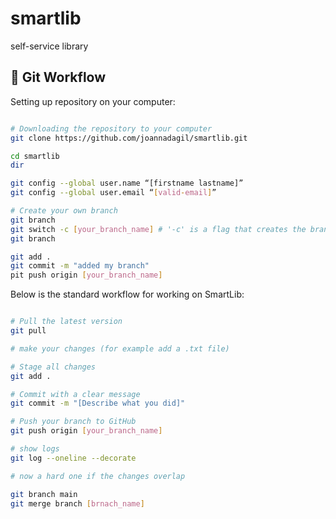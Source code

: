# smartlib

self-service library

## 🌿 Git Workflow

Setting up repository on your computer:

```bash

# Downloading the repository to your computer
git clone https://github.com/joannadagil/smartlib.git

cd smartlib
dir

git config --global user.name “[firstname lastname]”
git config --global user.email “[valid-email]”

# Create your own branch
git branch
git switch -c [your_branch_name] # '-c' is a flag that creates the branch, if you want to switch to an already existing branch skip it
git branch

git add .
git commit -m "added my branch"
pit push origin [your_branch_name]

```

Below is the standard workflow for working on SmartLib:

```bash

# Pull the latest version
git pull

# make your changes (for example add a .txt file)

# Stage all changes
git add .

# Commit with a clear message
git commit -m "[Describe what you did]"

# Push your branch to GitHub
git push origin [your_branch_name]

# show logs
git log --oneline --decorate

# now a hard one if the changes overlap

git branch main
git merge branch [brnach_name]
